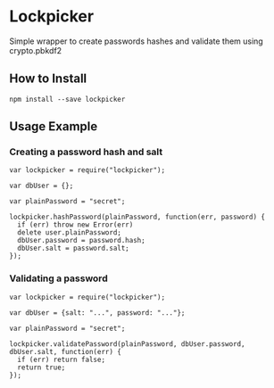 Lockpicker
===========

Simple wrapper to create passwords hashes and validate them using crypto.pbkdf2

## How to Install

    npm install --save lockpicker

## Usage Example

### Creating a password hash and salt

    var lockpicker = require("lockpicker");

    var dbUser = {};

    var plainPassword = "secret";

    lockpicker.hashPassword(plainPassword, function(err, password) {
      if (err) throw new Error(err)
      delete user.plainPassword;
      dbUser.password = password.hash;
      dbUser.salt = password.salt;
    });

### Validating a password

    var lockpicker = require("lockpicker");

    var dbUser = {salt: "...", password: "..."};

    var plainPassword = "secret";

    lockpicker.validatePassword(plainPassword, dbUser.password, dbUser.salt, function(err) {
      if (err) return false;
      return true;
    });
